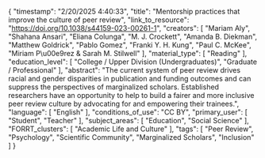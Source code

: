 {
    "timestamp": "2/20/2025 4:40:33",
    "title": "Mentorship practices that improve the culture of peer review",
    "link_to_resource": "https://doi.org/10.1038/s44159-023-00261-1",
    "creators": [
        "Mariam Aly",
        "Shahana Ansari",
        "Eliana Colunga",
        "M. J. Crockett",
        "Amanda B. Diekman",
        "Matthew Goldrick",
        "Pablo Gomez",
        "Franki Y. H. Kung",
        "Paul C. McKee",
        "Miriam P\u00e9rez & Sarah M. Stilwell"
    ],
    "material_type": [
        "Reading"
    ],
    "education_level": [
        "College / Upper Division (Undergraduates)",
        "Graduate / Professional"
    ],
    "abstract": "The current system of peer review drives racial and gender disparities in publication and funding outcomes and can suppress the perspectives of marginalized scholars. Established researchers have an opportunity to help to build a fairer and more inclusive peer review culture by advocating for and empowering their trainees.",
    "language": [
        "English"
    ],
    "conditions_of_use": "CC BY",
    "primary_user": [
        "Student",
        "Teacher"
    ],
    "subject_areas": [
        "Education",
        "Social Science"
    ],
    "FORRT_clusters": [
        "Academic Life and Culture"
    ],
    "tags": [
        "Peer Review",
        "Psychology",
        "Scientific Community",
        "Marginalized Scholars",
        "Inclusion"
    ]
}